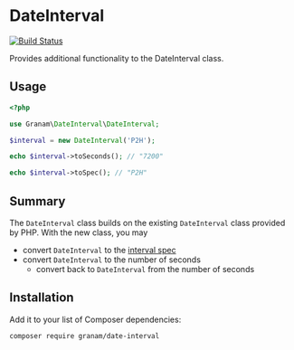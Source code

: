 DateInterval
============

[![Build Status](https://travis-ci.org/granam/granam-date-interval.png)](http://travis-ci.org/granam/granam-date-interval)

Provides additional functionality to the DateInterval class.

Usage
-----

```php
<?php

use Granam\DateInterval\DateInterval;

$interval = new DateInterval('P2H');

echo $interval->toSeconds(); // "7200"

echo $interval->toSpec(); // "P2H"
```

Summary
-------

The `DateInterval` class builds on the existing `DateInterval` class provided by PHP. With the new class, you may

- convert `DateInterval` to the [interval spec](http://php.net/manual/en/dateinterval.construct.php)
- convert `DateInterval` to the number of seconds
    - convert back to `DateInterval` from the number of seconds

Installation
------------

Add it to your list of Composer dependencies:

```sh
composer require granam/date-interval
```